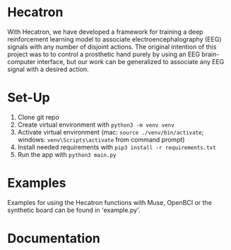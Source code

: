 # Hecatron
With Hecatron, we have developed a framework for training a deep reinforcement learning model to associate electroencephalography (EEG) signals with any number of disjoint actions. The original intention of this project was to to control a prosthetic hand purely by using an EEG brain-computer interface, but our work can be generalized to associate any EEG signal with a desired action.

# Set-Up
1. Clone git repo
2. Create virtual environment with ```python3 -m venv venv```
3. Activate virtual environment (mac: ```source ./venv/bin/activate```; windows: ```venv\Scripts\activate``` from command prompt)
4. Install needed requirements with ```pip3 install -r requirements.txt```
5. Run the app with ```python3 main.py```

# Examples 
Examples for using the Hecatron functions with Muse, OpenBCI or the synthetic board can be found in 'example.py'.

# Documentation
